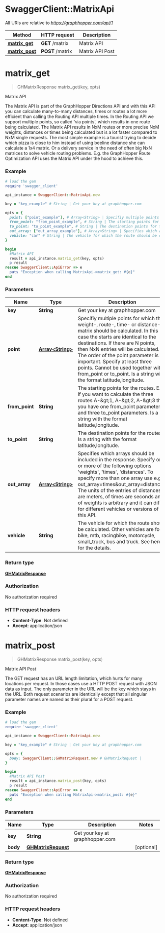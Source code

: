 # SwaggerClient::MatrixApi

All URIs are relative to *https://graphhopper.com/api/1*

Method | HTTP request | Description
------------- | ------------- | -------------
[**matrix_get**](MatrixApi.md#matrix_get) | **GET** /matrix | Matrix API
[**matrix_post**](MatrixApi.md#matrix_post) | **POST** /matrix | Matrix API Post


# **matrix_get**
> GHMatrixResponse matrix_get(key, opts)

Matrix API

The Matrix API is part of the GraphHopper Directions API and with this API you can calculate many-to-many distances, times or routes a lot more efficient than calling the Routing API multiple times. In the Routing API we support multiple points, so called 'via points', which results in one route being calculated. The Matrix API results in NxM routes or more precise NxM weights, distances or times being calculated but is a lot faster compared to NxM single requests. The most simple example is a tourist trying to decide which pizza is close to him instead of using beeline distance she can calculate a 1x4 matrix. Or a delivery service in the need of often big NxN matrices to solve vehicle routing problems. E.g. the GraphHopper Route Optimization API uses the Matrix API under the hood to achieve this. 

### Example
```ruby
# load the gem
require 'swagger_client'

api_instance = SwaggerClient::MatrixApi.new

key = "key_example" # String | Get your key at graphhopper.com

opts = { 
  point: ["point_example"], # Array<String> | Specifiy multiple points for which the weight-, route-, time- or distance-matrix should be calculated. In this case the starts are identical to the destinations. If there are N points, then NxN entries will be calculated. The order of the point parameter is important. Specify at least three points. Cannot be used together with from_point or to_point. Is a string with the format latitude,longitude.
  from_point: "from_point_example", # String | The starting points for the routes. E.g. if you want to calculate the three routes A-&gt;1, A-&gt;2, A-&gt;3 then you have one from_point parameter and three to_point parameters. Is a string with the format latitude,longitude.
  to_point: "to_point_example", # String | The destination points for the routes. Is a string with the format latitude,longitude.
  out_array: ["out_array_example"], # Array<String> | Specifies which arrays should be included in the response. Specify one or more of the following options 'weights', 'times', 'distances'. To specify more than one array use e.g. out_array=times&out_array=distances. The units of the entries of distances are meters, of times are seconds and of weights is arbitrary and it can differ for different vehicles or versions of this API.
  vehicle: "car" # String | The vehicle for which the route should be calculated. Other vehicles are foot, bike, mtb, racingbike, motorcycle, small_truck, bus and truck. See here for the details.
}

begin
  #Matrix API
  result = api_instance.matrix_get(key, opts)
  p result
rescue SwaggerClient::ApiError => e
  puts "Exception when calling MatrixApi->matrix_get: #{e}"
end
```

### Parameters

Name | Type | Description  | Notes
------------- | ------------- | ------------- | -------------
 **key** | **String**| Get your key at graphhopper.com | 
 **point** | [**Array&lt;String&gt;**](String.md)| Specifiy multiple points for which the weight-, route-, time- or distance-matrix should be calculated. In this case the starts are identical to the destinations. If there are N points, then NxN entries will be calculated. The order of the point parameter is important. Specify at least three points. Cannot be used together with from_point or to_point. Is a string with the format latitude,longitude. | [optional] 
 **from_point** | **String**| The starting points for the routes. E.g. if you want to calculate the three routes A-&amp;gt;1, A-&amp;gt;2, A-&amp;gt;3 then you have one from_point parameter and three to_point parameters. Is a string with the format latitude,longitude. | [optional] 
 **to_point** | **String**| The destination points for the routes. Is a string with the format latitude,longitude. | [optional] 
 **out_array** | [**Array&lt;String&gt;**](String.md)| Specifies which arrays should be included in the response. Specify one or more of the following options &#39;weights&#39;, &#39;times&#39;, &#39;distances&#39;. To specify more than one array use e.g. out_array&#x3D;times&amp;out_array&#x3D;distances. The units of the entries of distances are meters, of times are seconds and of weights is arbitrary and it can differ for different vehicles or versions of this API. | [optional] 
 **vehicle** | **String**| The vehicle for which the route should be calculated. Other vehicles are foot, bike, mtb, racingbike, motorcycle, small_truck, bus and truck. See here for the details. | [optional] [default to car]

### Return type

[**GHMatrixResponse**](GHMatrixResponse.md)

### Authorization

No authorization required

### HTTP request headers

 - **Content-Type**: Not defined
 - **Accept**: application/json



# **matrix_post**
> GHMatrixResponse matrix_post(key, opts)

Matrix API Post

The GET request has an URL length limitation, which hurts for many locations per request. In those cases use a HTTP POST request with JSON data as input. The only parameter in the URL will be the key which stays in the URL. Both request scenarios are identically except that all singular parameter names are named as their plural for a POST request. 

### Example
```ruby
# load the gem
require 'swagger_client'

api_instance = SwaggerClient::MatrixApi.new

key = "key_example" # String | Get your key at graphhopper.com

opts = { 
  body: SwaggerClient::GHMatrixRequest.new # GHMatrixRequest | 
}

begin
  #Matrix API Post
  result = api_instance.matrix_post(key, opts)
  p result
rescue SwaggerClient::ApiError => e
  puts "Exception when calling MatrixApi->matrix_post: #{e}"
end
```

### Parameters

Name | Type | Description  | Notes
------------- | ------------- | ------------- | -------------
 **key** | **String**| Get your key at graphhopper.com | 
 **body** | [**GHMatrixRequest**](GHMatrixRequest.md)|  | [optional] 

### Return type

[**GHMatrixResponse**](GHMatrixResponse.md)

### Authorization

No authorization required

### HTTP request headers

 - **Content-Type**: Not defined
 - **Accept**: application/json



